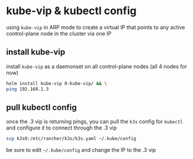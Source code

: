 # kube-vip & kubectl config

using `kube-vip` in ARP mode to create a virtual IP that points to any active control-plane node in the cluster via one IP

## install kube-vip

install `kube-vip` as a daemonset on all control-plane nodes (all 4 nodes for now)


```bash
helm install kube-vip 0-kube-vip/ && \
ping 192.168.1.3
```

## pull kubectl config

once the .3 vip is returning pings, you can pull the `k3s` config for `kubectl` and configure it to connect through the .3 vip

```bash
scp k3s0:/etc/rancher/k3s/k3s.yaml ~/.kube/config
```

be sure to edit `~/.kube/config` and change the IP to the .3 vip
